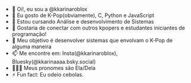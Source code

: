 - 👋 Oi!, eu sou a @kkarinaroblox
- 👀 Eu gosto de K-Pop(obviamente), C, Python e JavaScript
- 🌱 Estou cursando Análise e desenvolvimento de Sistemas
- 💞️ Gostaria de conectar com outros kpopers e estudantes iniciantes de programação!
- 🎯 Meu objetivo é desenvolver sistemas que envolvam o K-Pop de alguma maneira
- 📫 Me encontre em: Insta(@kkarinaroblox), Bluesky(@kkarinaaaa.bsky.social)
- 🤵🏻‍♀️ Meus pronomes são Ela/Dela
- ⚡ Fun fact: Eu odeio cebolas.

<!---
kkarinaroblox/kkarinaroblox is a ✨ special ✨ repository because its `README.md` (this file) appears on your GitHub profile.
You can click the Preview link to take a look at your changes.
--->
